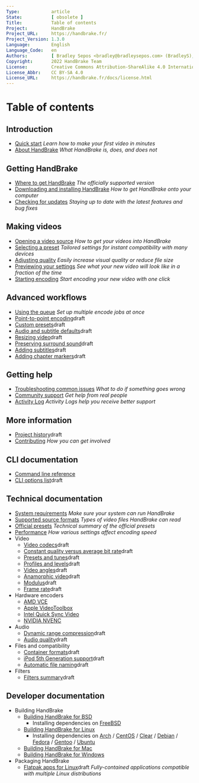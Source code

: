```yaml
---
Type:            article
State:           [ obsolete ]
Title:           Table of contents
Project:         HandBrake
Project_URL:     https://handbrake.fr/
Project_Version: 1.3.0
Language:        English
Language_Code:   en
Authors:         [ Bradley Sepos <bradley@bradleysepos.com> (BradleyS), Scott (s55) ]
Copyright:       2022 HandBrake Team
License:         Creative Commons Attribution-ShareAlike 4.0 International
License_Abbr:    CC BY-SA 4.0
License_URL:     https://handbrake.fr/docs/license.html
---
```


Table of contents
=================

## Introduction

- [Quick start](introduction/quick-start.html)
  *Learn how to make your first video in minutes*
- [About HandBrake](introduction/about.html)
  *What HandBrake is, does, and does not*


## Getting HandBrake

- [Where to get HandBrake](get-handbrake/where-to-get-handbrake.html)
  *The officially supported version*
- [Downloading and installing HandBrake](get-handbrake/download-and-install.html)
  *How to get HandBrake onto your computer*
- [Checking for updates](get-handbrake/check-for-updates.html)
  *Staying up to date with the latest features and bug fixes*


## Making videos

- [Opening a video source](workflow/open-video-source.html)
  *How to get your videos into HandBrake*
- [Selecting a preset](workflow/select-preset.html)
  *Tailored settings for instant compatibility with many devices*
- [Adjusting quality](workflow/adjust-quality.html)
  *Easily increase visual quality or reduce file size*
- [Previewing your settings](workflow/preview-settings.html)
  *See what your new video will look like in a fraction of the time*
- [Starting encoding](workflow/start-encoding.html)
  *Start encoding your new video with one click*


## Advanced workflows

- [Using the queue](advanced/queue.html)
  *Set up multiple encode jobs at once*
- [Point-to-point encoding](advanced/point-to-point.html)<span class="notice draft"><span>draft</span></span>
- [Custom presets](advanced/custom-presets.html)<span class="notice draft"><span>draft</span></span>
- [Audio and subtitle defaults](advanced/audio-subtitle-defaults.html)<span class="notice draft"><span>draft</span></span>
- [Resizing video](advanced/resizing-video.html)<span class="notice draft"><span>draft</span></span>
- [Preserving surround sound](advanced/surround-sound.html)<span class="notice draft"><span>draft</span></span>
- [Adding subtitles](advanced/subtitles.html)<span class="notice draft"><span>draft</span></span>
- [Adding chapter markers](advanced/chapter-markers.html)<span class="notice draft"><span>draft</span></span>

<!-- - [Managing Audio Tracks](advanced/managing-audio.html) -->
<!-- - [Post-processing metadata](advanced/post-processing.html) -->


<!-- ## Restoration and enhancement

- Common video problems
  - Cropping, Black bars at top/bottom or sides
  - Combing effects caused by interlacing or telecine
    - Detelecine filter
    - Decomb filter vs. Deinterlace filter
    - Bob mode and frame rates, motion
  - Noise (grainy appearance and/or color splotches)
    - Denoise filters: NLMeans and HQDN3D
  - Blocky picture
    - Deblock filter
  - Stretched picture (too wide or too tall)
    - Scaling and anamorphic
- Common audio problems
  - Volume level too low
  - Dynamics too wide (soft whispers, loud booms)
-->

<!-- ## Advanced workflows part 2

- [Understanding source types](advanced/video-sources.html)<span class="notice draft"><span>draft</span></span>
- [Selecting a container format and encoders](advanced/containers.html)<span class="notice draft"><span>draft</span></span>
- [Selecting a video angle](advanced/video-angles.html)<span class="notice draft"><span>draft</span></span>
- [Working with frame rates](advanced/frame-rates.html)<span class="notice draft"><span>draft</span></span>
- [Adjusting audio quality](advanced/audio-quality.html)<span class="notice draft"><span>draft</span></span>
- [Progressive download support](advanced/web-optimised.html)<span class="notice draft"><span>draft</span></span>
- [Compatibility with legacy devices](advanced/old-ipod-support.html)<span class="notice draft"><span>draft</span></span>
- [Automatically naming files](advanced/automatic-file-naming.html)<span class="notice draft"><span>draft</span></span>
-->

## Getting help

- [Troubleshooting common issues](help/troubleshooting-common-issues.html)
  *What to do if something goes wrong*
- [Community support](help/community-support.html)
  *Get help from real people*
- [Activity Log](help/activity-log.html)
  *Activity Logs help you receive better support*


## More information

- [Project history](about/history.html)<span class="notice draft"><span>draft</span></span>
- [Contributing](contributing/contribute.html)
  *How you can get involved*


## CLI documentation

- [Command line reference](cli/command-line-reference.html)
- [CLI options list](cli/cli-options.html)<span class="notice draft"><span>draft</span></span>


## Technical documentation

- [System requirements](technical/system-requirements.html)
  *Make sure your system can run HandBrake*
- [Supported source formats](technical/source-formats.html)
  *Types of video files HandBrake can read*
- [Official presets](technical/official-presets.html)
  *Technical summary of the official presets*
- [Performance](technical/performance.html)
  *How various settings affect encoding speed*
- Video
  - [Video codecs](technical/video-codecs.html)<span class="notice draft"><span>draft</span></span>
  - [Constant quality versus average bit rate](technical/video-cq-vs-abr.html)<span class="notice draft"><span>draft</span></span>
  - [Presets and tunes](technical/video-presets-tunes.html)<span class="notice draft"><span>draft</span></span>
  - [Profiles and levels](technical/video-profiles-levels.html)<span class="notice draft"><span>draft</span></span>
  - [Video angles](technical/video-angles.html)<span class="notice draft"><span>draft</span></span>
  - [Anamorphic video](technical/anamorphic-guide.html)<span class="notice draft"><span>draft</span></span>
  - [Modulus](technical/modulus.html)<span class="notice draft"><span>draft</span></span>
  - [Frame rate](technical/frame-rates.html)<span class="notice draft"><span>draft</span></span>
- Hardware encoders
  - [AMD VCE](technical/video-vce.html)
  - [Apple VideoToolbox](technical/video-videotoolbox.html)
  - [Intel Quick Sync Video](technical/video-qsv.html)
  - [NVIDIA NVENC](technical/video-nvenc.html)
- Audio
  - [Dynamic range compression](technical/dynamic-range-compression.html)<span class="notice draft"><span>draft</span></span>
  - [Audio quality](technical/audio-quality.html)<span class="notice draft"><span>draft</span></span>
- Files and compatibility
  - [Container formats](technical/containers.html)<span class="notice draft"><span>draft</span></span>
  - [iPod 5th Generation support](technical/old-ipod-support.html)<span class="notice draft"><span>draft</span></span>
  - [Automatic file naming](technical/automatic-file-naming.html)<span class="notice draft"><span>draft</span></span>
- Filters
  - [Filters summary](technical/filters-summary.html)<span class="notice draft"><span>draft</span></span>

<!--
- [Web optimized](technical/web-optimised.html)
- [Video source type](advanced/video-sources.html)
- Advanced Filter Settings
- Advanced preferences
-->

## Developer documentation

- Building HandBrake
  - [Building HandBrake for BSD](developer/build-bsd.html)
    - Installing dependencies on [FreeBSD](developer/install-dependencies-freebsd.html)
  - [Building HandBrake for Linux](developer/build-linux.html)
    - Installing dependencies on [Arch](developer/install-dependencies-arch.html) / [CentOS](developer/install-dependencies-centos.html) / [Clear](developer/install-dependencies-clear.html) / [Debian](developer/install-dependencies-debian.html) / [Fedora](developer/install-dependencies-fedora.html) / [Gentoo](developer/install-dependencies-gentoo.html) / [Ubuntu](developer/install-dependencies-ubuntu.html)
  - [Building HandBrake for Mac](developer/build-mac.html)
  - [Building HandBrake for Windows](developer/build-windows.html)
- Packaging HandBrake
  - [Flatpak apps for Linux](developer/flatpak-repo.html)<span class="notice draft"><span>draft</span></span>
    *Fully-contained applications compatible with multiple Linux distributions*
